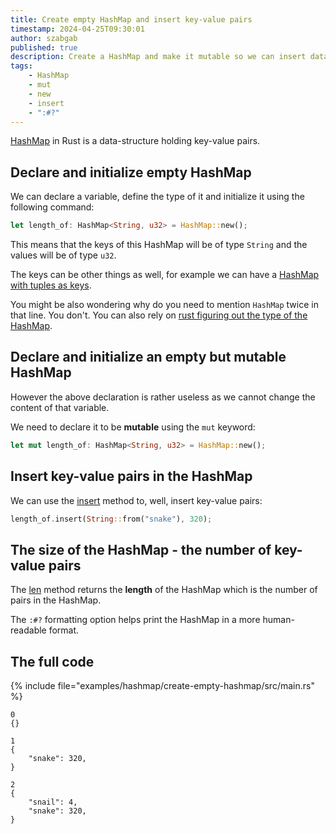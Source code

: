 ```yaml
---
title: Create empty HashMap and insert key-value pairs
timestamp: 2024-04-25T09:30:01
author: szabgab
published: true
description: Create a HashMap and make it mutable so we can insert data.
tags:
    - HashMap
    - mut
    - new
    - insert
    - ":#?"
---
```


[HashMap](https://doc.rust-lang.org/std/collections/struct.HashMap.html) in Rust is a data-structure holding key-value pairs.

## Declare and initialize empty HashMap

We can declare a variable, define the type of it and initialize it using the following command:

```rust
let length_of: HashMap<String, u32> = HashMap::new();
```

This means that the keys of this HashMap will be of type `String` and the values will be of type `u32`.

The keys can be other things as well, for example we can have a [HashMap with tuples as keys](/hash-where-tuples-are-the-keys).

You might be also wondering why do you need to mention `HashMap` twice in that line. You don't. You can also rely on [rust figuring out the type of the HashMap](/create-empty-hashmap-without-type-definition).


## Declare and initialize an empty but mutable HashMap

However the above declaration is rather useless as we cannot change the content of that variable.

We need to declare it to be **mutable** using the `mut` keyword:

```rust
let mut length_of: HashMap<String, u32> = HashMap::new();
```

## Insert key-value pairs in the HashMap

We can use the [insert](https://doc.rust-lang.org/std/collections/struct.HashMap.html#method.insert) method to, well, insert
key-value pairs:

```rust
length_of.insert(String::from("snake"), 320);
```

## The size of the HashMap - the number of key-value pairs

The [len](https://doc.rust-lang.org/std/collections/struct.HashMap.html#method.len) method returns the **length** of the HashMap
which is the number of pairs in the HashMap.

The `:#?` formatting option helps print the HashMap in a more human-readable format.

## The full code

{% include file="examples/hashmap/create-empty-hashmap/src/main.rs" %}

```
0
{}

1
{
    "snake": 320,
}

2
{
    "snail": 4,
    "snake": 320,
}
```


